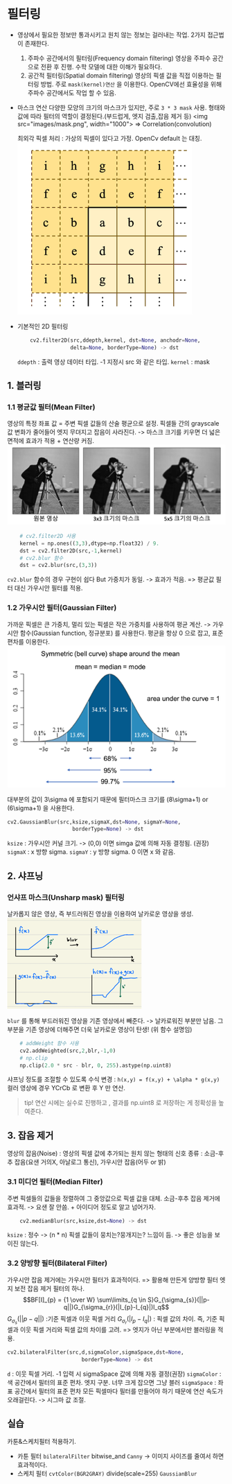 ﻿# 필터링
* 영상에서 필요한 정보만 통과시키고 원치 않는 정보는 걸러내는 작업.
2가지 접근법이 존재한다.
	1. 주파수 공간에서의 필터링(Frequency domain filtering)
	영상을 주파수 공간으로 전환 후 진행. 수학 모델에 대한 이해가 필요하다.
	2. 공간적 필터링(Spatial domain filtering)
	영상의 픽셀 값을 직접 이용하는 필터링 방법.
	주로 `mask(kernel)연산` 을 이용한다.
	OpenCV에선 효율성을 위해 주파수 공간에서도 작업 할 수 있음.

* 마스크 연산
	다양한 모양의 크기의 마스크가 있지만, 주로 `3 * 3 mask` 사용.
	형태와 값에 따라 필터의 역할이 결정된다.(부드럽게, 엣지 검출,잡음 제거 등)
<img src="images/mask.png", width="1000">
	=> Correlation(convolution)
	
	최외각 픽셀 처리 : 가상의 픽셀이 있다고 가정. OpenCv default  는 대칭.
	![outpixel](./image/outpixel.png)

* 기본적인 2D 필터링
	```python
		cv2.filter2D(src,ddepth,kernel, dst=None, anchodr=None,
					 delta=None, borderType=None) -> dst 
	```
	`ddepth` : 출력 영상 데이터 타입. -1 지정시 src 와 같은 타입.
	`kernel` : mask

## 1. 블러링
### 1.1 평균값 필터(Mean Filter)
영상의 특정 좌표 값 = 주변 픽셀 값들의 산술 평균으로 설정.
픽셀들 간의 grayscale 값 변화가 줄어들어 엣지 무뎌지고 잡음이 사라진다.
-> 마스크 크기를 키우면 더 넓은 면적에 효과가 적용 + 연산량 커짐.
![meanfilter](./image/meanfilter.png)

```python
	# cv2.filter2D 사용
	kernel = np.ones((3,3),dtype=np.float32) / 9.
	dst = cv2.filter2D(src,-1,kernel)
	# cv2.blur 함수
	dst = cv2.blur(src,(3,3))
```
`cv2.blur` 함수의 경우 구현이 쉽다 But 가중치가 동일. -> 효과가 적음.
=> 평균값 필터 대신 가우시안 필터를 적용.

### 1.2 가우시안 필터(Gaussian Filter)
가까운 픽셀은 큰 가중치, 멀리 있는 픽셀은 작은 가중치를 사용하여 평균 계산.
-> 가우시안 함수(Gaussian function, 정규분포) 를 사용한다.
평균을 항상 0 으로 잡고, 표준 편차를 이용한다.
![gaussian](./image/gaussian.png) 

대부분의 값이 3\sigma 에 포함되기 때문에 필터마스크 크기를 (8\sigma+1) or (6\sigma+1) 을 사용한다.
```python
cv2.GaussianBlur(src,ksize,sigmaX,dst=None, sigmaY=None,
					 borderType=None) -> dst
```
`ksize` : 가우시안 커널 크기. -> (0,0) 이면 simga 값에 의해 자동 결정됨. (권장)
`sigmaX` : x 방향 sigma.
`sigmaY` : y 방향 sigma. 0 이면 x 와 같음.

## 2. 샤프닝
### 언샤프 마스크(Unsharp mask) 필터링
날카롭지 않은 영상, 즉 부드러워진 영상을 이용하여 날카로운 영상을 생성.
![sharp](./image/sharp.png) 

`blur` 를 통해 부드러워진 영상을 기존 영상에서 빼준다. -> 날카로워진 부분만 남음.
그 부분을 기존 영상에 더해주면 더욱 날카로운 영상이 탄생! (위 함수 설명임)
```python
	# addWeight 함수 사용
	cv2.addWeighted(src,2,blr,-1,0)
	# np.clip
	np.clip(2.0 * src - blr, 0, 255).astype(np.uint8)
```
샤프닝 정도를 조절할 수 있도록 수식 변경 : `h(x,y) = f(x,y) + \alpha * g(x,y)` 
컬러 영상에 경우 YCrCb 로 변환 후 Y 만 연산.
> tip! 연산 시에는 실수로 진행하고 , 결과를 np.uint8 로 저장하는 게 정확성을 높여준다.

## 3. 잡음 제거
영상의 잡음(Noise) : 영상의 픽셀 값에 추가되는 원치 않는 형태의 신호
종류 : 소금-후추 잡음(요샌 거의X, 아날로그 통신), 가우시안 잡음(어두 or 밝) 

### 3.1 미디언 필터(Median Filter)
주변 픽셀들의 값들을 정렬하여 그 중앙값으로 픽셀 값을 대체.
소금-후추 잡음 제거에 효과적. -> 요샌 잘 안씀. + 아이디어 정도로 알고 넘어가자.
```python
	cv2.medianBlur(src,ksize,dst=None) -> dst
```
`ksize` : 정수 -> (n * n)
픽셀 값들이 뭉치는?뭉개지는? 느낌이 듬. -> 좋은 성능을 보이진 않는다.

### 3.2 양방향 필터(Bilateral Filter)
가우시안 잡음 제거에는 가우시안 필터가 효과적이다. => 활용해 만든게 양방향 필터
엣지 보전 잡음 제거 필터의 하나.
$$BF[I]_{p} =  {1 \over W} \sum\limits_{q \in S}G_{\sigma_{s}}(||p-q||)G_{\sigma_{r}}(|I_{p}-I_{q}|)I_q$$$G_{\sigma_s}(||p-q||)$ :기준 픽셀과 이웃 픽셀 거리
$G_{\sigma_{r}}(|I_{p}-I_{q}|)$ : 픽셀 값의 차이.
즉, 기준 픽셀과 이웃 픽셀 거리와 픽셀 값의 차이를 고려. => 엣지가 아닌 부분에서만 블러링을 적용.
```python
cv2.bilateralFilter(src,d,sigmaColor,sigmaSpace,dst=None,
						borderType=None) -> dst
```
`d` : 이웃 픽셀 거리. -1 입력 시 sigmaSpace 값에 의해 자동 결정(권장)
`sigmaColor` : 색 공간에서 필터의 표준 편차. 엣지 구분. 너무 크게 잡으면 그냥 블러
`sigmaSpace` : 좌표 공간에서 필터의 표준 편차
모든 픽셀마다 필터를 만들어야 하기 때문에 연산 속도가 오래걸린다. -> 시그마 값 조절.


## 실습
카툰&스케치필터 적용하기.
* 카툰 필터 
	`bilateralFilter` bitwise_and  `Canny` -> 이미지 사이즈를 줄여서 하면 효과적이다.
* 스케치 필터
	`cvtColor(BGR2GRAY)` divide(scale=255) `GaussianBlur`
  
	   
